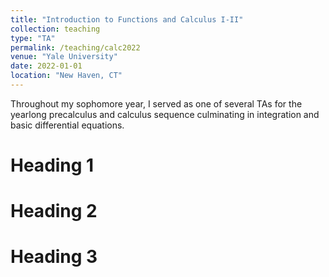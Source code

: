 ```yaml
---
title: "Introduction to Functions and Calculus I-II"
collection: teaching
type: "TA"
permalink: /teaching/calc2022
venue: "Yale University"
date: 2022-01-01
location: "New Haven, CT"
---
```


Throughout my sophomore year, I served as one of several TAs for the yearlong precalculus and calculus sequence culminating in integration and basic differential equations.

Heading 1
======

Heading 2
======

Heading 3
======
